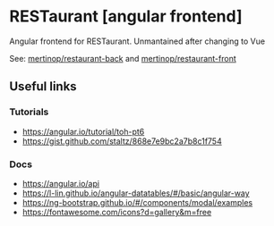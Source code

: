 # RESTaurant [angular frontend]
Angular frontend for RESTaurant. Unmantained after changing to Vue

See: [mertinop/restaurant-back](https://github.com/mertinop/restaurant-back) and [mertinop/restaurant-front](https://github.com/mertinop/restaurant-front)
## Useful links
### Tutorials
- https://angular.io/tutorial/toh-pt6
- https://gist.github.com/staltz/868e7e9bc2a7b8c1f754
### Docs
- https://angular.io/api
- https://l-lin.github.io/angular-datatables/#/basic/angular-way
- https://ng-bootstrap.github.io/#/components/modal/examples
- https://fontawesome.com/icons?d=gallery&m=free